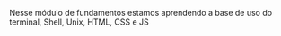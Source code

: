 Nesse módulo de fundamentos estamos aprendendo a base de uso do terminal, Shell, Unix, HTML, CSS e JS
